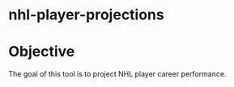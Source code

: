 # nhl-player-projections

# Objective
The goal of this tool is to project NHL player career performance.

